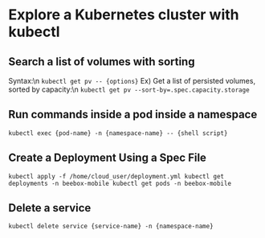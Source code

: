 # Explore a Kubernetes cluster with kubectl

## Search a list of volumes with sorting
Syntax:\n
``
kubectl get pv -- {options}
``
Ex) Get a list of persisted volumes, sorted by capacity:\n
``
kubectl get pv --sort-by=.spec.capacity.storage
``

## Run commands inside a pod inside a namespace
``
kubectl exec {pod-name} -n {namespace-name} -- {shell script}
``

## Create a Deployment Using a Spec File
``
kubectl apply -f /home/cloud_user/deployment.yml
kubectl get deployments -n beebox-mobile
kubectl get pods -n beebox-mobile
``

## Delete a service
``
kubectl delete service {service-name} -n {namespace-name}
``
